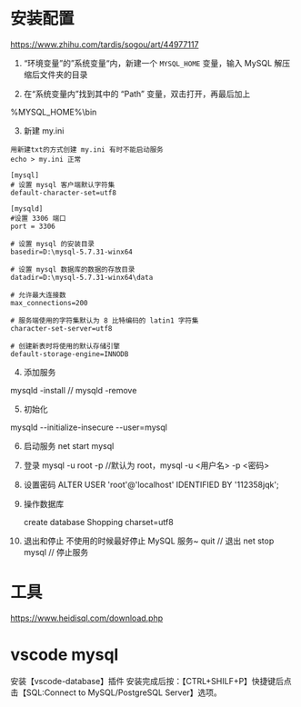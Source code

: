 # 安装配置
https://www.zhihu.com/tardis/sogou/art/44977117



1. “环境变量”的”系统变量“内，新建一个 `MYSQL_HOME` 变量，输入 MySQL 解压缩后文件夹的目录

2. 在“系统变量内”找到其中的 “Path” 变量，双击打开，再最后加上

  %MYSQL_HOME%\bin

3. 新建 my.ini

  ~~~
  用新建txt的方式创建 my.ini 有时不能启动服务
  echo > my.ini 正常
  ~~~

  ~~~
  [mysql]  
  # 设置 mysql 客户端默认字符集  
  default-character-set=utf8 
   
  [mysqld]  
  #设置 3306 端口  
  port = 3306  
  
  # 设置 mysql 的安装目录  
  basedir=D:\mysql-5.7.31-winx64
  
  # 设置 mysql 数据库的数据的存放目录  
  datadir=D:\mysql-5.7.31-winx64\data 
  
  # 允许最大连接数  
  max_connections=200  
  
  # 服务端使用的字符集默认为 8 比特编码的 latin1 字符集  
  character-set-server=utf8  
  
  # 创建新表时将使用的默认存储引擎  
  default-storage-engine=INNODB
  ~~~

  

4. 添加服务

  mysqld -install		// mysqld -remove

5. 初始化

  mysqld --initialize-insecure --user=mysql

6. 启动服务
  net start mysql

7. 登录
  mysql -u root -p //默认为 root，mysql -u <用户名> -p <密码>

8. 设置密码
  ALTER USER 'root'@'localhost' IDENTIFIED BY '112358jqk'; 

9. 操作数据库

   create database Shopping charset=utf8

10. 退出和停止
     不使用的时候最好停止 MySQL 服务~
       quit  // 退出
       net stop mysql // 停止服务

# 工具
https://www.heidisql.com/download.php

# vscode mysql
安装【vscode-database】插件
安装完成后按：【CTRL+SHILF+P】快捷键后点击【SQL:Connect to MySQL/PostgreSQL Server】选项。